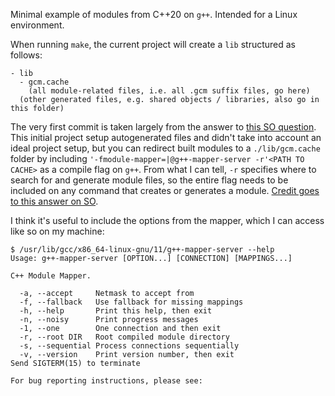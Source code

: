 Minimal example of modules from C++20 on `g++`. Intended for a Linux environment.

When running `make`, the current project will create a `lib` structured as follows:

```
- lib
  - gcm.cache 
    (all module-related files, i.e. all .gcm suffix files, go here)
  (other generated files, e.g. shared objects / libraries, also go in this folder)
```

The very first commit is taken largely from the answer to [this SO question](https://stackoverflow.com/questions/69452740/shared-libraries-and-c20-modules). This initial project setup autogenerated files and didn't take into account an ideal project setup, but you can redirect built modules to a  `./lib/gcm.cache` folder by including `'-fmodule-mapper=|@g++-mapper-server -r'<PATH TO CACHE>` as a compile flag on `g++`. From what I can tell, `-r` specifies where to search for and generate module files, so the entire flag needs to be included on any command that creates or generates a module. [Credit goes to this answer on SO](https://stackoverflow.com/questions/69549286/how-to-modify-gcm-cache-path-when-using-gcc-11-to-build-c20-modules).

I think it's useful to include the options from the mapper, which I can access like so on my machine:

```
$ /usr/lib/gcc/x86_64-linux-gnu/11/g++-mapper-server --help
Usage: g++-mapper-server [OPTION...] [CONNECTION] [MAPPINGS...] 

C++ Module Mapper.

  -a, --accept     Netmask to accept from
  -f, --fallback   Use fallback for missing mappings
  -h, --help       Print this help, then exit
  -n, --noisy      Print progress messages
  -1, --one        One connection and then exit
  -r, --root DIR   Root compiled module directory
  -s, --sequential Process connections sequentially
  -v, --version    Print version number, then exit
Send SIGTERM(15) to terminate

For bug reporting instructions, please see:
```
